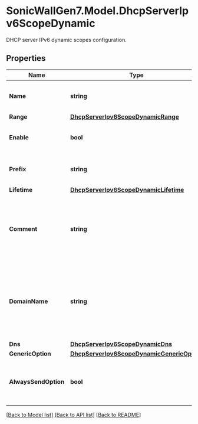 # SonicWallGen7.Model.DhcpServerIpv6ScopeDynamic
DHCP server IPv6 dynamic scopes configuration.

## Properties

Name | Type | Description | Notes
------------ | ------------- | ------------- | -------------
**Name** | **string** | Set IPv6 DHCP server dynamic scope name. | 
**Range** | [**DhcpServerIpv6ScopeDynamicRange**](DhcpServerIpv6ScopeDynamicRange.md) |  | [optional] 
**Enable** | **bool** | Enable IPv6 DHCP server dynamic scope. | [optional] 
**Prefix** | **string** | Set IPv6 DHCP server dynamic scope prefix. | [optional] 
**Lifetime** | [**DhcpServerIpv6ScopeDynamicLifetime**](DhcpServerIpv6ScopeDynamicLifetime.md) |  | [optional] 
**Comment** | **string** | Set IPv6 DHCP server dynamic scope comment. * Set to null to represent an unconfigured state. | [optional] 
**DomainName** | **string** | Set IPv6 DHCP server dynamic scope domain name. * Set to null to represent an unconfigured state. | [optional] 
**Dns** | [**DhcpServerIpv6ScopeDynamicDns**](DhcpServerIpv6ScopeDynamicDns.md) |  | [optional] 
**GenericOption** | [**DhcpServerIpv6ScopeDynamicGenericOption**](DhcpServerIpv6ScopeDynamicGenericOption.md) |  | [optional] 
**AlwaysSendOption** | **bool** | Enable IPv6 DHCP server dynamic scope always send IPv6 options. | [optional] 

[[Back to Model list]](../README.md#documentation-for-models) [[Back to API list]](../README.md#documentation-for-api-endpoints) [[Back to README]](../README.md)

